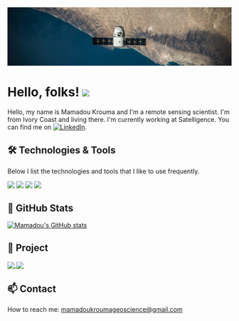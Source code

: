 <!-- ### Hi there 👋 -->
<img src="https://raw.githubusercontent.com/MKrouma/MKrouma/master/spacex2.jpeg" width="900px">

# Hello, folks! <img src="https://raw.githubusercontent.com/MartinHeinz/MartinHeinz/master/wave.gif" width="30px">
Hello, my name is Mamadou Krouma and I'm a remote sensing scientist. I'm from Ivory Coast and living there. I'm currently working at Satelligence. You can find me on [![LinkedIn][2.2]][2].

<!-- Icons -->
[2.2]: https://raw.githubusercontent.com/MartinHeinz/MartinHeinz/master/linkedin-3-16.png (LinkedIn icon without padding)
<!-- Links to your social media accounts -->
[2]: https://www.linkedin.com/in/mamadoukrouma


## 🛠 Technologies & Tools
Below I list the technologies and tools that I like to use frequently.

<!-- OS -->
![](https://img.shields.io/badge/OS-Mac,Linux,Windows-informational?style=flat&logo=OS&logoColor=white&color=2bbc8a)
![](https://img.shields.io/badge/Geospatial-GDAL,Geopandas,Rasterio,Xarray-informational?style=flat&logo=OS&logoColor=white&color=2bbc8a)
![](https://img.shields.io/badge/ML-Sklearn,MLFlow,Flask,Heroku-informational?style=flat&logo=OS&logoColor=white&color=2bbc8a)
![](https://img.shields.io/badge/BestPratices-VersionControl,DataVC,CI,UnitTest,VirtualEnv-informational?style=flat&logo=OS&logoColor=white&color=2bbc8a)


## 🌱 GitHub Stats
[![Mamadou's GitHub stats](https://github-readme-stats.vercel.app/api?username=MKrouma&theme=vue-dark&hide_border=true)](https://github.com/Mkrouma/github-readme-stats)


## 🔭 Project 
<a href="https://github.com/MKrouma/CHAR01-OH">
  <img align="center" src="https://github-readme-stats.vercel.app/api/pin/?username=MKrouma&theme=vue-dark&repo=CHAR01-OH" />
</a>
<a href="https://github.com/MKrouma/Jedha_ML_PROD">
  <img align="center" src="https://github-readme-stats.vercel.app/api/pin/?username=MKrouma&theme=vue-dark&repo=Jedha_ML_PROD" />
</a>

<br>

## 📫 Contact
How to reach me: mamadoukroumageoscience@gmail.com

<!-- ![Mamadou's GitHub stats](https://github-readme-stats.vercel.app/api?username=MKrouma&theme=vue-dark&hide=contribs,prs) -->


<!-- 
<img align="center" src="https://github-readme-stats.vercel.app/api/top-langs/?username=Mkrouma&theme=vue-dark&hide=Python&theme=onedark" />

<a href="https://github.com/MKrouma/MKrouma">
  <img align="center" src="https://github-readme-stats.vercel.app/api/top-langs/?username=MKrouma&hide=Python&title_color=ffffff&text_color=c9cacc&icon_color=2bbc8a&bg_color=1d1f21&langs_count=1" />
</a> -->

<!--
**MKrouma/MKrouma** is a ✨ _special_ ✨ repository because its `README.md` (this file) appears on your GitHub profile.

Here are some ideas to get you started:

- 🔭 I’m currently working on ...
- 🌱 I’m currently learning ...
- 👯 I’m looking to collaborate on ...
- 🤔 I’m looking for help with ...
- 💬 Ask me about ...
- 📫 How to reach me: ...
- 😄 Pronouns: ...
- ⚡ Fun fact: ...
-->
